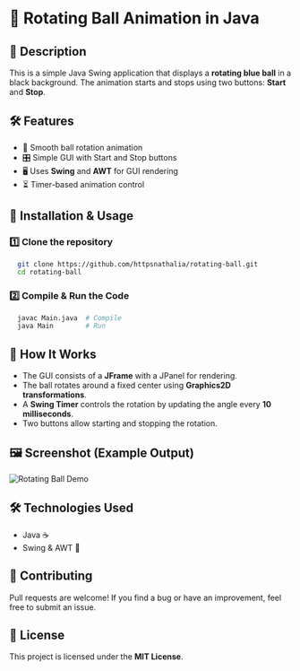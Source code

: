 # 🎨 Rotating Ball Animation in Java

## 📌 Description
This is a simple Java Swing application that displays a **rotating blue ball** in a black background. The animation starts and stops using two buttons: **Start** and **Stop**.

## 🛠 Features
- 🔵 Smooth ball rotation animation
- 🎛 Simple GUI with Start and Stop buttons
- 🖥 Uses **Swing** and **AWT** for GUI rendering
- ⏳ Timer-based animation control

## 🚀 Installation & Usage

### 1️⃣ Clone the repository
```bash
  git clone https://github.com/httpsnathalia/rotating-ball.git
  cd rotating-ball
```

### 2️⃣ Compile & Run the Code
```bash
  javac Main.java  # Compile
  java Main        # Run
```

## 📜 How It Works
- The GUI consists of a **JFrame** with a JPanel for rendering.
- The ball rotates around a fixed center using **Graphics2D transformations**.
- A **Swing Timer** controls the rotation by updating the angle every **10 milliseconds**.
- Two buttons allow starting and stopping the rotation.

## 🖼 Screenshot (Example Output)
![Rotating Ball Demo]("C:\Users\natho\Videos\ballrotation.mp4") 

## 🛠 Technologies Used
- Java ☕
- Swing & AWT 🎨

## 🤝 Contributing
Pull requests are welcome! If you find a bug or have an improvement, feel free to submit an issue.

## 📜 License
This project is licensed under the **MIT License**.

